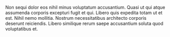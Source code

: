 Non sequi dolor eos nihil minus voluptatum accusantium. Quasi ut qui atque assumenda corporis excepturi fugit et qui. Libero quis expedita totam ut et est. Nihil nemo mollitia. Nostrum necessitatibus architecto corporis deserunt reiciendis. Libero similique rerum saepe accusantium soluta quod voluptatibus et.